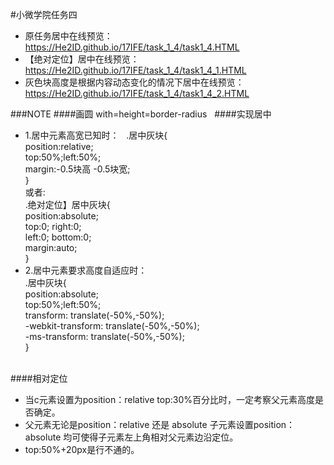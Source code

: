 #小微学院任务四  

*   原任务居中在线预览：https://He2ID.github.io/17IFE/task_1_4/task1_4.HTML
*   【绝对定位】居中在线预览：https://He2ID.github.io/17IFE/task_1_4/task1_4_1.HTML
*   灰色块高度是根据内容动态变化的情况下居中在线预览：https://He2ID.github.io/17IFE/task_1_4/task1_4_2.HTML
  
###NOTE
####画圆
with=height=border-radius  
####实现居中  
*   1.居中元素高宽已知时：  
 .居中灰块{<br>
    position:relative;<br>
    top:50%;left:50%;<br>
    margin:-0.5块高 -0.5块宽;<br>
    }  
  或者:  
  .绝对定位】居中灰块{<br>
   position:absolute;<br>
   top:0;
   right:0;        
   left:0;
   bottom:0;<br>
   margin:auto;<br>
   }  
*   2.居中元素要求高度自适应时：  
  .居中灰块{<br>
    position:absolute;<br>
    top:50%;left:50%;<br>
    transform: translate(-50%,-50%);<br>
    -webkit-transform: translate(-50%,-50%);<br> 
    -ms-transform: translate(-50%,-50%);<br>
    }<br>  

####相对定位
*   当c元素设置为position：relative top:30%百分比时，一定考察父元素高度是否确定。
*   父元素无论是position：relative 还是 absolute 子元素设置position：absolute 均可使得子元素左上角相对父元素边沿定位。
*   top:50%+20px是行不通的。
